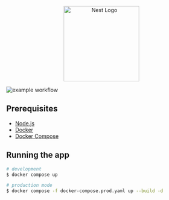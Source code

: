 <p align="center">
  <a href="http://nestjs.com/" target="blank"><img src="https://nestjs.com/img/logo-small.svg" width="200" alt="Nest Logo" /></a>
</p>

![example workflow](https://github.com/melonges/ambeaver-backend/actions/workflows/prod.yaml/badge.svg)
</p>
  <!--[![Backers on Open Collective](https://opencollective.com/nest/backers/badge.svg)](https://opencollective.com/nest#backer)
  [![Sponsors on Open Collective](https://opencollective.com/nest/sponsors/badge.svg)](https://opencollective.com/nest#sponsor)-->


## Prerequisites

- [Node.js](https://nodejs.org/en/)
- [Docker](https://www.docker.com/)
- [Docker Compose](https://docs.docker.com/compose/)

## Running the app

```bash
# development
$ docker compose up

# production mode
$ docker compose -f docker-compose.prod.yaml up --build -d
```


